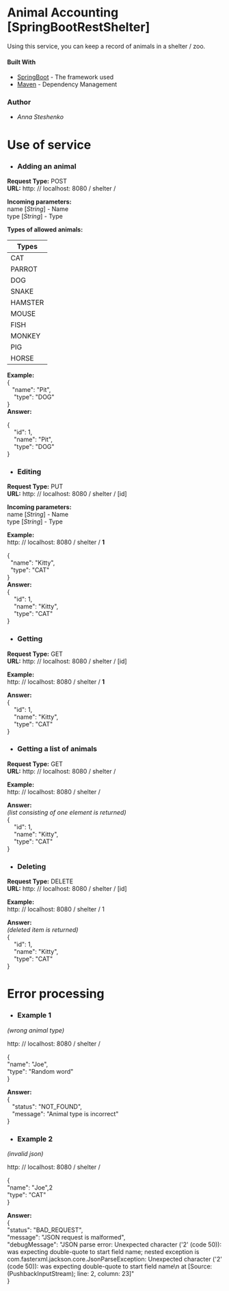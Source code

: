 # Animal Accounting [SpringBootRestShelter]

Using this service, you can keep a record of animals in a shelter / zoo.

#### Built With

* [SpringBoot](https://spring.io/projects/spring-boot) - The framework used
* [Maven](https://maven.apache.org/) - Dependency Management

### Author

* *Anna Steshenko*  

# Use of service
  
* ### Adding an animal

**Request Type:** POST   
**URL:** http: // localhost: 8080 / shelter /  

**Incoming parameters:**  
  name [*String*] - Name  
  type [*String*] - Type  

**Types of allowed animals:**  

| Types | 
| ----- |
| CAT |
| PARROT |
| DOG |
| SNAKE |
| HAMSTER |
| MOUSE |
| FISH |
| MONKEY |
| PIG |
| HORSE |  

**Example:**   
{  
   "name": "Pit",    
    "type": "DOG"  
}  
**Answer:**

{  
    "id": 1,  
    "name": "Pit",  
    "type": "DOG"  
}  

* ### Editing

**Request Type:** PUT   
**URL:** http: // localhost: 8080 / shelter / [id]    

**Incoming parameters:**  
  name [*String*] - Name  
  type [*String*] - Type  

**Example:**  
http: // localhost: 8080 / shelter / **1**  
 
{  
  "name": "Kitty",  
  "type": "CAT"  
}  
**Answer:**  
{  
    "id": 1,  
    "name": "Kitty",  
    "type": "CAT"  
}  
* ### Getting

**Request Type:** GET   
**URL:** http: // localhost: 8080 / shelter / [id]    

**Example:**  
http: // localhost: 8080 / shelter / **1**  

**Answer:**  
{  
    "id": 1,  
    "name": "Kitty",  
    "type": "CAT"  
}  
* ###  Getting a list of animals

**Request Type:** GET   
**URL:** http: // localhost: 8080 / shelter /      

**Example:**  
http: // localhost: 8080 / shelter /    

**Answer:**  
*(list consisting of one element is returned)*  
{  
    "id": 1,  
    "name": "Kitty",  
    "type": "CAT"  
}  
* ###  Deleting

**Request Type:** DELETE   
**URL:** http: // localhost: 8080 / shelter / [id]       

**Example:**  
http: // localhost: 8080 / shelter / 1     

**Answer:**  
*(deleted item is returned)*  
{  
    "id": 1,  
    "name": "Kitty",  
    "type": "CAT"  
}  

# Error processing

* ###  Example 1
*(wrong animal type)*  

http: // localhost: 8080 / shelter /      
    
{   
    "name": "Joe",   
    "type": "Random word"  
}    
 
**Answer:**    
{  
   "status": "NOT_FOUND",  
   "message": "Animal type is incorrect"  
}  
* ###  Example 2
*(invalid json)*  

http: // localhost: 8080 / shelter /      

{  
  "namе": "Joe",2  
  "type": "CAT"  
}  

**Answer:**    
{  
    "status": "BAD_REQUEST",  
    "message": "JSON request is malformed",  
    "debugMessage": "JSON parse error: Unexpected character ('2' (code 50)): was expecting double-quote to start field name; nested exception is com.fasterxml.jackson.core.JsonParseException: Unexpected character ('2' (code 50)): was expecting double-quote to start field name\n at [Source: (PushbackInputStream); line: 2, column: 23]"  
}  








